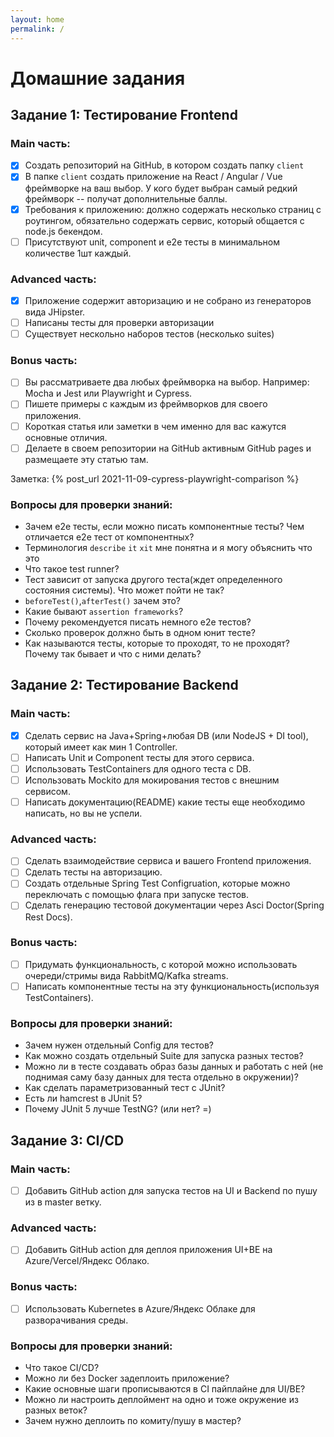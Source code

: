 ```yaml
---
layout: home
permalink: /
---
```


# Домашние задания

## Задание 1: Тестирование Frontend

### Main часть:
- [x] Создать репозиторий на GitHub, в котором создать папку `client`
- [x] В папке `client` создать приложение на React / Angular / Vue фреймворке на ваш выбор. У кого будет выбран самый редкий фреймворк -- получат дополнительные баллы.
- [x] Требования к приложению: должно содержать несколько страниц с роутингом, обязательно содержать сервис, который общается с node.js бекендом.
- [ ] Присутствуют unit, component и e2e тесты в минимальном количестве 1шт каждый.

### Advanced часть:
- [x] Приложение содержит авторизацию и не собрано из генераторов вида JHipster.
- [ ] Написаны тесты для проверки авторизации
- [ ] Существует нескольно наборов тестов (несколько suites)

### Bonus часть:
- [ ] Вы рассматриваете два любых фреймворка на выбор. Например: Mocha и Jest или Playwright и Cypress.
- [ ] Пишете примеры с каждым из фреймворков для своего приложения.
- [ ] Короткая статья или заметки в чем именно для вас кажутся основные отличия.
- [ ] Делаете в своем репозитории на GitHub активным GitHub pages и размещаете эту статью там.

Заметка: {% post_url 2021-11-09-cypress-playwright-comparison %}

### Вопросы для проверки знаний:
- Зачем e2e тесты, если можно писать компонентные тесты? Чем отличается e2e тест от компонентных?
- Терминология `describe` `it` `xit` мне понятна и я могу объяснить что это
- Что такое test runner?
- Тест зависит от запуска другого теста(ждет определенного состояния системы). Что может пойти не так?
- `beforeTest()`,`afterTest()` зачем это?
- Какие бывают `assertion frameworks`?
- Почему рекомендуется писать немного e2e тестов?
- Сколько проверок должно быть в одном юнит тесте?
- Как называются тесты, которые то проходят, то не проходят? Почему так бывает и что с ними делать?

## Задание 2: Тестирование Backend

### Main часть:
- [x] Сделать сервис на Java+Spring+любая DB (или NodeJS + DI tool), который имеет как мин 1 Controller.
- [ ] Написать Unit и Component тесты для этого сервиса.
- [ ] Использовать TestContainers для одного теста с DB.
- [ ] Использовать Mockito для мокирования тестов с внешним сервисом.
- [ ] Написать документацию(README) какие тесты еще необходимо написать, но вы не успели.

### Advanced часть:
- [ ] Сделать взаимодействие сервиса и вашего Frontend приложения.
- [ ] Сделать тесты на авторизацию.
- [ ] Создать отдельные Spring Test Configruation, которые можно переключать с помощью флага при запуске тестов.
- [ ] Сделать генерацию тестовой документации через Asci Doctor(Spring Rest Docs).

### Bonus часть:
- [ ] Придумать функциональность, с которой можно использовать очереди/стримы вида RabbitMQ/Kafka streams. 
- [ ] Написать компонентные тесты на эту функциональность(используя TestContainers).

### Вопросы для проверки знаний:
- Зачем нужен отдельный Config для тестов?
- Как можно создать отдельный Suite для запуска разных тестов?
- Можно ли в тесте создавать образ базы данных и работать с ней (не поднимая саму базу данных для теста отдельно в окружении)?
- Как сделать параметризованный тест с JUnit?
- Есть ли hamcrest в JUnit 5?
- Почему JUnit 5 лучше TestNG? (или нет? =)

## Задание 3: CI/CD

### Main часть:
- [ ] Добавить GitHub action для запуска тестов на UI и Backend по пушу из в master ветку.

### Advanced часть:
- [ ] Добавить GitHub action для деплоя приложения UI+BE на Azure/Vercel/Яндекс Облако.

### Bonus часть:
- [ ] Использовать Kubernetes в Azure/Яндекс Облаке для разворачивания среды. 

### Вопросы для проверки знаний:
- Что такое CI/CD?
- Можно ли без Docker задеплоить приложение?
- Какие основные шаги прописываются в CI пайплайне для UI/BE?
- Можно ли настроить деплоймент на одно и тоже окружение из разных веток?
- Зачем нужно деплоить по комиту/пушу в мастер?
